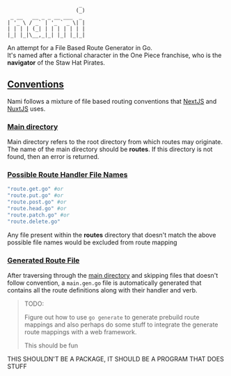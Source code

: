 ```
                       _
                      (_)
 _ __   __ _ _ __ ___  _
| '_ \ / _` | '_ ` _ \| |
| | | | (_| | | | | | | |
|_| |_|\__,_|_| |_| |_|_|
```

An attempt for a File Based Route Generator in Go. <br/>
It's named after a fictional character in the One Piece franchise, who is the **navigator** of the Staw Hat Pirates.

## [Conventions](#convention)

Nami follows a mixture of file based routing conventions that [NextJS](https://nextjs.org/) and [NuxtJS](https://nuxt.com/) uses.

<!-- - -->

### [Main directory](#main-directory)

Main directory refers to the root directory from which routes may originate. The name of the main directory should be **routes**. If this directory is not found, then an error is returned.

### [Possible Route Handler File Names](#possible-route-handler-file-names)

```sh
"route.get.go" #or
"route.put.go" #or
"route.post.go" #or
"route.head.go" #or
"route.patch.go" #or
"route.delete.go"
```

Any file present within the **routes** directory that doesn't match the above possible file names would be excluded from route mapping

### [Generated Route File](#generated-route-file)

After traversing through the [main directory](#main-directory) and skipping files that doesn't follow convention, a `main.gen.go` file is automatically generated that contains all the route definitions along with their handler and verb.

> TODO:
>
> Figure out how to use `go generate` to generate prebuild route mappings and also perhaps do some stuff to integrate the generate route mappings with a web framework.
>
> This should be fun

THIS SHOULDN'T BE A PACKAGE, IT SHOULD BE A PROGRAM THAT DOES STUFF

